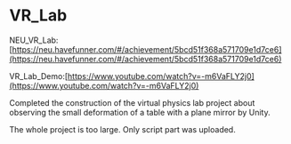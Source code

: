 # VR_Lab

NEU_VR_Lab:[https://neu.havefunner.com/#/achievement/5bcd51f368a571709e1d7ce6](https://neu.havefunner.com/#/achievement/5bcd51f368a571709e1d7ce6)

VR_Lab_Demo:[https://www.youtube.com/watch?v=-m6VaFLY2j0](https://www.youtube.com/watch?v=-m6VaFLY2j0)

Completed the construction of the virtual physics lab project about observing the small deformation of a table with a plane mirror by Unity.

The whole project is too large. Only script part was uploaded. 
